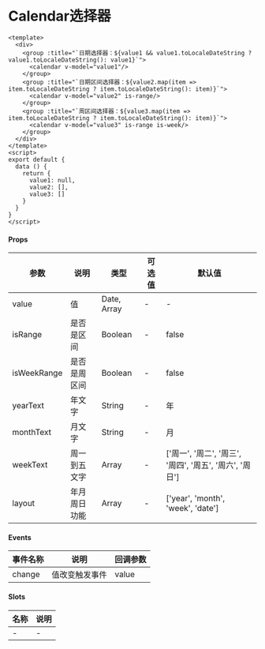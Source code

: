 # Calendar选择器

```
<template>
  <div>
    <group :title="`日期选择器：${value1 && value1.toLocaleDateString ? value1.toLocaleDateString(): value1}`">
      <calendar v-model="value1"/>
    </group>
    <group :title="`日期区间选择器：${value2.map(item => item.toLocaleDateString ? item.toLocaleDateString(): item)}`">
      <calendar v-model="value2" is-range/>
    </group>
    <group :title="`周区间选择器：${value3.map(item => item.toLocaleDateString ? item.toLocaleDateString(): item)}`">
      <calendar v-model="value3" is-range is-week/>
    </group>
  </div>
</template>
<script>
export default {
  data () {
    return {
      value1: null,
      value2: [],
      value3: []
    }
  }
}
</script>
```

#### Props
| 参数      | 说明    | 类型      | 可选值       | 默认值   |
|---------- |-------- |---------- |------------- |--------- |
| value     | 值   | Date, Array  |   -       |    -    |
| isRange     | 是否是区间   | Boolean  |   -       |    false    |
| isWeekRange     | 是否是周区间   | Boolean  |   -       |    false    |
| yearText     | 年文字   | String  |   -       |    年    |
| monthText     | 月文字   | String  |   -       |    月    |
| weekText     | 周一到五文字   | Array  |   -       |    ['周一', '周二', '周三', '周四', '周五', '周六', '周日']    |
| layout     | 年月周日功能   | Array  |   -       |    ['year', 'month', 'week', 'date']    |

#### Events
| 事件名称 | 说明 | 回调参数 |
|---------|--------|---------|
| change | 值改变触发事件 | value |

#### Slots
| 名称 | 说明 | 
|---------|--------|
| - | - |